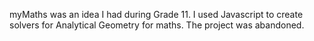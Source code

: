 myMaths was an idea I had during Grade 11. I used Javascript to create solvers for Analytical Geometry for maths. The project was abandoned.
